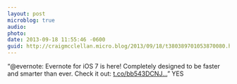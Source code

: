 ```yaml
---
layout: post
microblog: true
audio: 
photo: 
date: 2013-09-18 11:55:46 -0600
guid: http://craigmcclellan.micro.blog/2013/09/18/t380389701053870080.html
---
```

“@evernote: Evernote for iOS 7 is here! Completely designed to be faster and smarter than ever. Check it out: [t.co/bb543DCNJ...](http://t.co/bb543DCNJ8)” YES
